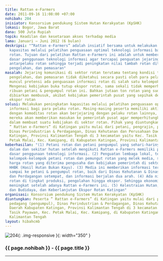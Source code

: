 ```yaml
---
title: Rattan e-Farmers
date: 2011-09-16 11:08:00 +07:00
nohibah: 204
inisiator: Konsorsium pendukung Sistem Hutan Kerakyatan (KpSHK)
lokasi: Bogor, Jawa Barat
dana: 500 Juta Rupiah
topik: Keadilan dan kesetaraan akses terhadap media
lama: Januari – Juni 2012 (6 bulan)
deskripsi: "“Rattan e-Farmers” adalah insiatif bersama untuk melakukan peningkatan
  kapasitas melalui pelatihan penguasaan optimal teknologi informasi bagi para pelaku
  rotan. Tujuan dari pelatihan Rattan e-Farmers ini adalah untuk memberikan pengetahuan
  dasar penggunaan teknologi informasi agar tercapai penguatan jejaring komunikasi
  antarpelaku rotan sehingga terjadi peningkatan nilai tambah rotan ditingkat produksi,
  pengolahan, dan pemasaran"
masalah: Jejaring komunikasi di sektor rotan terutama tentang kondisi terkini produksi,
  pengolahan, dan pemasaran tidak diketahui secara pasti oleh para pelaku sektor sehingga
  muncul pretensi ada penguasaan informasi rotan di salah satu kelompok pelaku rotan.
  Mengenai kebijakan buka tutup ekspor rotan, sama sekali tidak memperhitungkan nasib
  ribuan petani & pengumpul rotan ini. Bahkan jutaan ton rotan yang sudah dikumpulkan
  dibiarkan membusuk, akibat kebijakan pemerintah pusat yang sepihak dengan menutup
  ekspor rotan
solusi: Melakukan peningkatan kapasitas melalui pelatihan penguasaan optimal teknologi
  informasi bagi para pelaku rotan. Masing-masing peserta memiliki aktivitas terkait
  dengan komoditas rotan akan berjejaring dengan pelaku rotan lainnya, melalui media
  mereka akan memberikan masukan ke pemerintah pusat agar memperhitungkan nasib mereka
  dalam membuat suatu kebijakan di sektor rotan. Pihak yang diuntungkan adalah peserta
  ” Rattan e-Farmers” di Katingan yaitu mulai dari petani, pengrajin, pedagang (pengumpul),
  Dinas Perindustrian & Perdagangan, Dinas Kehutanan dan Perusahaan Daerah Kabupaten
  Katingan, Provinsi Kalimantan Tengah di 3 kecamatan yaitu Kec. Tasik Payawan, Kec.
  Petak Malai, Kec. Kamipang, di Kabupaten Katingan, Provinsi Kalimantan Tengah
keberhasilan: "(1) Petani rotan dan petani pengumpul yang sehari-harinya berada di
  dalam dan sekitar hutan setelah mengikuti Rattan e-Farmers memiliki pengetahuan
  dasar penggunaan teknologi informasi. (2) Penguatan lembaga lokal, terbentuknya
  kelompok-kelompok petani rotan dan pemungut rotan yang melek media, seperti mengetahui
  harga rotan yang diterima pengusaha dan kebijakan pemerintah di sektor rotan dan
  HHBK (Hasil Hutan Bukan Kayu). (3) Media ini memberikan informasi terbuka dan langsung
  sampai ke petani & pengumpul rotan, baik dari Dinas Kehutanan & Dinas Perindustrian
  dan Perdagangan setempat, dan informasi berjalan dua arah. (4) Ada nilai tambah
  rotan di tingkat produksi, pengolahan hingga ekspor. Sehingga ekonomi masyarkat
  meningkat setelah adanya Rattan e-Farmers ini. (5) Kelestraian Hutan, Rotan Alam
  dan Budidaya, dan Keberlanjutan Ekspor Rotan Katingan"
organisasi: Konsorsium pendukung Sistem Hutan Kerakyatan (KpSHK)
diuntungkan: Peserta ” Rattan e-Farmers” di Katingan yaitu mulai dari petani, pengrajin,
  pedagang (pengumpul), Dinas Perindustrian & Perdagangan, Dinas Kehutanan dan Perusahaan
  Daerah Kabupaten Katingan, Provinsi Kalimantan Tengah di 3 kecamatan yaitu Kec.
  Tasik Payawan, Kec. Petak Malai, Kec. Kamipang, di Kabupaten Katingan, Provinsi
  Kalimantan Tengah
layout: hibahcmb
---
```


![204](/static/img/hibahcmb/204.png){: .img-responsive }{: width="350" }

### {{ page.nohibah }} - {{ page.title }}

---

